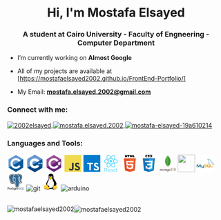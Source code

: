 <h1 align="center">Hi, I'm Mostafa Elsayed</h1>
<h3 align="center">A student at Cairo University - Faculty of Engneering - Computer Department</h3>

- I’m currently working on **Almost Google**

- All of my projects are available at [https://mostafaelsayed2002.github.io/FrontEnd-Portfolio/]
- My Email: **mostafa.elsayed.2002@gmail.com**

<h3 align="left">Connect with me:</h3>


<a href="https://twitter.com/2002elsayed" target="blank">
<img align="center" src="https://raw.githubusercontent.com/rahuldkjain/github-profile-readme-generator/master/src/images/icons/Social/twitter.svg" alt="2002elsayed" height="30" width="40" />
</a>

<a href="https://fb.com/mostafa.elsayed.2002" target="blank">
<img align="center" src="https://raw.githubusercontent.com/rahuldkjain/github-profile-readme-generator/master/src/images/icons/Social/facebook.svg" alt="mostafa.elsayed.2002" height="30" width="40" />
</a>


<a href="https://linkedin.com/in/mostafa-elsayed-19a610214" target="blank">
<img align="center" src="https://raw.githubusercontent.com/rahuldkjain/github-profile-readme-generator/master/src/images/icons/Social/linked-in-alt.svg" alt="mostafa-elsayed-19a610214" height="30" width="40" />
</a>



<h3 align="left">Languages and Tools:</h3>


<div align="left">   
  
  <img src="https://raw.githubusercontent.com/devicons/devicon/master/icons/c/c-original.svg" width="40" height="40"/>
 
  <img src="https://raw.githubusercontent.com/devicons/devicon/master/icons/cplusplus/cplusplus-original.svg" width="40" height="40">  
 
  <img src="https://raw.githubusercontent.com/devicons/devicon/master/icons/csharp/csharp-original.svg"  width="40" height="40"/> 
 


  <img src="https://raw.githubusercontent.com/devicons/devicon/master/icons/javascript/javascript-original.svg" width="40" height="40"/>  
    
   
 
   <img src="https://raw.githubusercontent.com/devicons/devicon/master/icons/typescript/typescript-original.svg"  width="40" height="40"/> 
    
  <img src="https://raw.githubusercontent.com/devicons/devicon/master/icons/react/react-original-wordmark.svg"  width="40" height="40"/>    
 

   <img src="https://raw.githubusercontent.com/devicons/devicon/master/icons/html5/html5-original-wordmark.svg" width="40" height="40"/> 


  <img src="https://raw.githubusercontent.com/devicons/devicon/master/icons/css3/css3-original-wordmark.svg"  width="40" height="40"/>




  <img src="https://raw.githubusercontent.com/devicons/devicon/master/icons/mongodb/mongodb-original-wordmark.svg" width="40" height="40"/> 
  
    
  <img  src= "https://www.svgrepo.com/show/303229/microsoft-sql-server-logo.svg" width="40" height="40"  />


  <img src="https://raw.githubusercontent.com/devicons/devicon/master/icons/mysql/mysql-original-wordmark.svg" alt="mysql" width="40" height="40"/>  

  <img src="https://raw.githubusercontent.com/devicons/devicon/master/icons/postgresql/postgresql-original-wordmark.svg" alt="postgresql" width="40" />
  
  <img src="https://www.vectorlogo.zone/logos/git-scm/git-scm-icon.svg" alt="git" width="40" height="40"/>

  <img src="https://raw.githubusercontent.com/devicons/devicon/master/icons/linux/linux-original.svg" alt="linux" width="40" height="40"/>

  <img src="https://cdn.worldvectorlogo.com/logos/arduino-1.svg" alt="arduino" width="40" height="40"/>

</div>

<br/>

<p>

<img align="left" src="https://github-readme-stats.vercel.app/api/top-langs?username=mostafaelsayed2002&show_icons=true&locale=en&layout=compact" alt="mostafaelsayed2002" />

<img align="center" src="https://github-readme-stats.vercel.app/api?username=mostafaelsayed2002&show_icons=true&locale=en" alt="mostafaelsayed2002"/>

</p>
